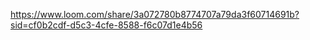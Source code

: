 https://www.loom.com/share/3a072780b8774707a79da3f60714691b?sid=cf0b2cdf-d5c3-4cfe-8588-f6c07d1e4b56
